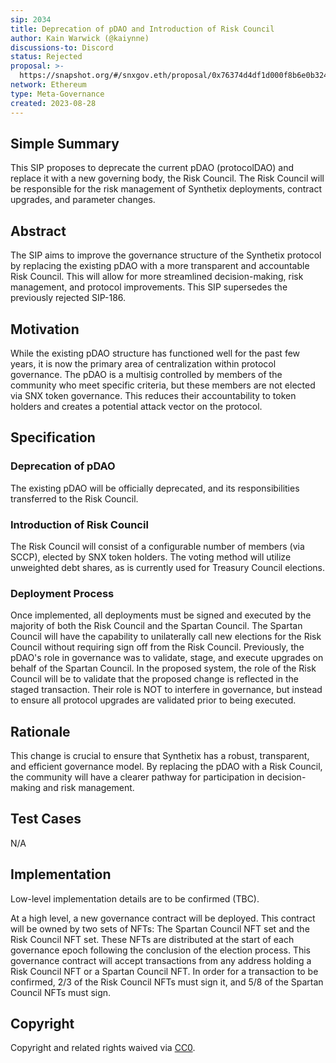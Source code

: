 ```yaml
---
sip: 2034
title: Deprecation of pDAO and Introduction of Risk Council
author: Kain Warwick (@kaiynne)
discussions-to: Discord
status: Rejected
proposal: >-
  https://snapshot.org/#/snxgov.eth/proposal/0x76374d4df1d000f8b6e0b324ee5c8a1f80c1d837cba744c6b6923141f53056ea
network: Ethereum
type: Meta-Governance
created: 2023-08-28
---
```


## Simple Summary

<!-- "If you can't explain it simply, you don't understand it well enough." Simply describe the outcome the proposed changes intend to achieve. This should be non-technical and accessible to a casual community member. -->

This SIP proposes to deprecate the current pDAO (protocolDAO) and replace it with a new governing body, the Risk Council. The Risk Council will be responsible for the risk management of Synthetix deployments, contract upgrades, and parameter changes.

## Abstract

<!-- A short (~200 word) description of the proposed change, the abstract should clearly describe the proposed change. This is what *will* be done if the SIP is implemented, not *why* it should be done or *how* it will be done. If the SIP proposes deploying a new contract, write, "we propose to deploy a new contract that will do x". -->

The SIP aims to improve the governance structure of the Synthetix protocol by replacing the existing pDAO with a more transparent and accountable Risk Council. This will allow for more streamlined decision-making, risk management, and protocol improvements. This SIP supersedes the previously rejected SIP-186.

## Motivation

<!-- The motivation is critical for SIPs that want to change the Synthetix protocol. It should clearly explain why the existing protocol specification is inadequate to address the problem that the SIP solves. SIP submissions without sufficient motivation may be rejected outright. -->

While the existing pDAO structure has functioned well for the past few years, it is now the primary area of centralization within protocol governance. The pDAO is a multisig controlled by members of the community who meet specific criteria, but these members are not elected via SNX token governance. This reduces their accountability to token holders and creates a potential attack vector on the protocol.

## Specification

### Deprecation of pDAO

<!-- The technical specification should describe the syntax and semantics of any new feature. -->

The existing pDAO will be officially deprecated, and its responsibilities transferred to the Risk Council.

### Introduction of Risk Council

<!-- The technical specification should describe the syntax and semantics of any new feature. -->

The Risk Council will consist of a configurable number of members (via SCCP), elected by SNX token holders. The voting method will utilize unweighted debt shares, as is currently used for Treasury Council elections.

### Deployment Process

<!-- The technical specification should describe the syntax and semantics of any new feature. -->

Once implemented, all deployments must be signed and executed by the majority of both the Risk Council and the Spartan Council. The Spartan Council will have the capability to unilaterally call new elections for the Risk Council without requiring sign off from the Risk Council. Previously, the pDAO's role in governance was to validate, stage, and execute upgrades on behalf of the Spartan Council. In the proposed system, the role of the Risk Council will be to validate that the proposed change is reflected in the staged transaction. Their role is NOT to interfere in governance, but instead to ensure all protocol upgrades are validated prior to being executed.

## Rationale

<!-- The rationale fleshes out the specification by describing what motivated the design and why particular design decisions were made. It should describe alternate designs that were considered and related work, e.g. how the feature is supported in other languages. -->

This change is crucial to ensure that Synthetix has a robust, transparent, and efficient governance model. By replacing the pDAO with a Risk Council, the community will have a clearer pathway for participation in decision-making and risk management.

## Test Cases

<!-- Test cases for an implementation are mandatory for SIPs but can be included with the implementation. -->

N/A

## Implementation

<!-- The implementations must be completed before any SIP is given status "Implemented," but it need not be completed before the SIP is accepted. -->

Low-level implementation details are to be confirmed (TBC).

At a high level, a new governance contract will be deployed. This contract will be owned by two sets of NFTs: The Spartan Council NFT set and the Risk Council NFT set. These NFTs are distributed at the start of each governance epoch following the conclusion of the election process. This governance contract will accept transactions from any address holding a Risk Council NFT or a Spartan Council NFT. In order for a transaction to be confirmed, 2/3 of the Risk Council NFTs must sign it, and 5/8 of the Spartan Council NFTs must sign.

## Copyright

<!-- The SIP must have copyright that allows read-only reuse. -->

Copyright and related rights waived via [CC0](https://creativecommons.org/publicdomain/zero/1.0/).
